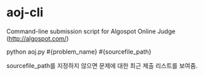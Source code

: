 aoj-cli
=======

Command-line submission script for Algospot Online Judge (http://algospot.com/)

python aoj.py #{problem_name} #{sourcefile_path}

sourcefile_path를 지정하지 않으면 문제에 대한 최근 제출 리스트를 보여줌.
